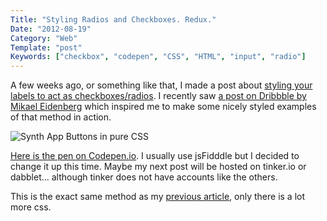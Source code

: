 ```yaml
---
Title: "Styling Radios and Checkboxes. Redux."
Date: "2012-08-19"
Category: "Web"
Template: "post"
Keywords: ["checkbox", "codepen", "CSS", "HTML", "input", "radio"]
---
```


A few weeks ago, or something like that, I made a post about [styling your labels to act as checkboxes/radios](http://ohdoylerules.com/web/radio-checkboxes/ "Styling radio and checkbox inputs"). I recently saw [a post on Dribbble by Mikael Eidenberg](http://dribbble.com/shots/693245-Untitled-iPhone-synth-app-waveforms "iPhone-synth-app-waveforms") which inspired me to make some nicely styled examples of that method in action.

<div class="center">
  <img src="http://ohdoylerules.com/images/synthappbuttons.png" alt="Synth App Buttons in pure CSS">
</div>

[Here is the pen on Codepen.io](http://codepen.io/james2doyle/pen/AKblD "Synth App Buttons"). I usually use jsFidddle but I decided to change it up this time. Maybe my next post will be hosted on tinker.io or dabblet… although tinker does not have accounts like the others.

This is the exact same method as my [previous article](http://ohdoylerules.com/web/radio-checkboxes/ "Styling radio and checkbox inputs"), only there is a lot more css.

